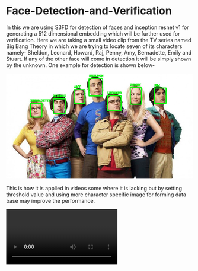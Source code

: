 # Face-Detection-and-Verification
In this we are using S3FD for detection of faces and inception resnet v1 for generating a 512 dimensional embedding which will be further used for verification.
Here we are taking a small video clip from the TV series named Big Bang Theory in which we are trying to locate seven of its characters namely- Sheldon, Leonard, Howard, Raj, Penny, Amy, Bernadette, Emily and Stuart. If any of the other face will come in detection it will be simply shown by the unknown.
One example for detection is shown below-

![alt text](https://github.com/yashtiwari1906/Face-Detection-and-Verification/blob/master/Images/BBT_cast_image.jpg)

This is how it is applied in videos some where it is lacking but by setting threshold value and using more character specific image for forming data base may improve the performance.

![![Watch the video]](https://github.com/yashtiwari1906/Face-Detection-and-Verification/blob/master/videos/demonstration_output_video.mp4)

